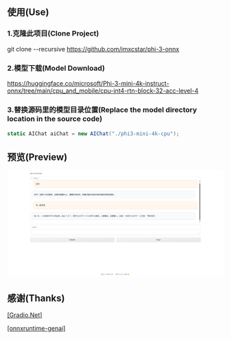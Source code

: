 ## 使用(Use)

### 1.克隆此项目(Clone Project)

git clone --recursive https://github.com/imxcstar/phi-3-onnx

### 2.模型下载(Model Download)

https://huggingface.co/microsoft/Phi-3-mini-4k-instruct-onnx/tree/main/cpu_and_mobile/cpu-int4-rtn-block-32-acc-level-4

### 3.替换源码里的模型目录位置(Replace the model directory location in the source code)

``` csharp
static AIChat aiChat = new AIChat("./phi3-mini-4k-cpu");
```

## 预览(Preview)

![1.png](/Preview/1.png)

## 感谢(Thanks)

[\[Gradio.Net\]](https://github.com/feiyun0112/Gradio.Net/)

[\[onnxruntime-genai\]](https://github.com/microsoft/onnxruntime-genai/)